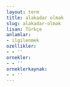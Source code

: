 ```yaml
---
layout: term
title: alakadar olmak
slug: alakadar-olmak
lisan: Türkçe
anlamlar:
- ilgilenmek
ozellikler:
- - ''
ornekler:
- - ''
orneklerkaynak:
- - ''
---
```

